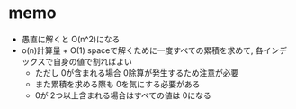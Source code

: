 # memo

- 愚直に解くと O(n^2)になる
- o(n)計算量 + O(1) spaceで解くために一度すべての累積を求めて, 各インデックスで自身の値で割ればよい
  - ただし 0が含まれる場合 0除算が発生するため注意が必要
  - また累積を求める際も 0を気にする必要がある
  - 0が 2つ以上含まれる場合はすべての値は 0になる
